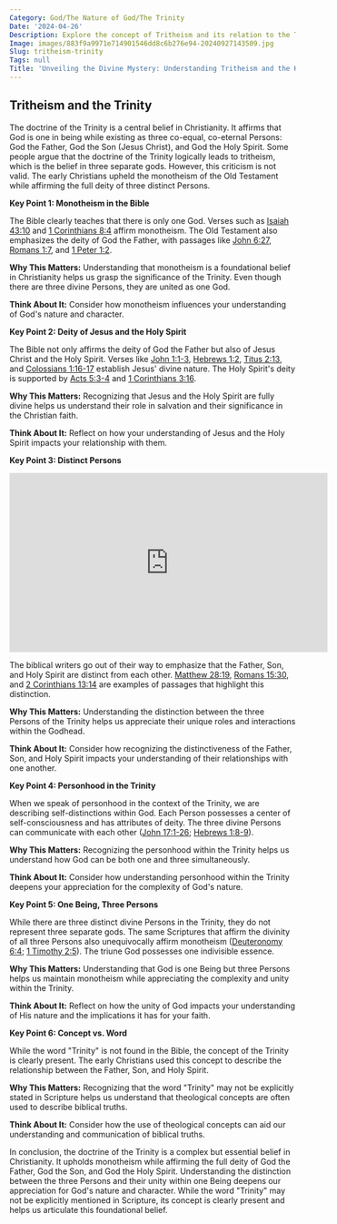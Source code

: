 ```yaml
---
Category: God/The Nature of God/The Trinity
Date: '2024-04-26'
Description: Explore the concept of Tritheism and its relation to the Trinity doctrine in Christian theology. Understand the distinctions and debates surrounding the belief in three separate divine beings.
Image: images/883f9a9971e714901546dd8c6b276e94-20240927143509.jpg
Slug: tritheism-trinity
Tags: null
Title: 'Unveiling the Divine Mystery: Understanding Tritheism and the Holy Trinity'
---
```


## Tritheism and the Trinity

The doctrine of the Trinity is a central belief in Christianity. It affirms that God is one in being while existing as three co-equal, co-eternal Persons: God the Father, God the Son (Jesus Christ), and God the Holy Spirit. Some people argue that the doctrine of the Trinity logically leads to tritheism, which is the belief in three separate gods. However, this criticism is not valid. The early Christians upheld the monotheism of the Old Testament while affirming the full deity of three distinct Persons.

**Key Point 1: Monotheism in the Bible**

The Bible clearly teaches that there is only one God. Verses such as [Isaiah 43:10](https://www.bibleref.com/Isaiah/43/Isaiah-43-10.html) and [1 Corinthians 8:4](https://www.bibleref.com/1-Corinthians/8/1-Corinthians-8-4.html) affirm monotheism. The Old Testament also emphasizes the deity of God the Father, with passages like [John 6:27](https://www.bibleref.com/John/6/John-6-27.html), [Romans 1:7](https://www.bibleref.com/Romans/1/Romans-1-7.html), and [1 Peter 1:2](https://www.bibleref.com/1-Peter/1/1-Peter-1-2.html).

**Why This Matters:** Understanding that monotheism is a foundational belief in Christianity helps us grasp the significance of the Trinity. Even though there are three divine Persons, they are united as one God.

**Think About It:** Consider how monotheism influences your understanding of God's nature and character.

**Key Point 2: Deity of Jesus and the Holy Spirit**

The Bible not only affirms the deity of God the Father but also of Jesus Christ and the Holy Spirit. Verses like [John 1:1-3](https://www.bibleref.com/John/1/John-1-1.html), [Hebrews 1:2](https://www.bibleref.com/Hebrews/1/Hebrews-1-2.html), [Titus 2:13](https://www.bibleref.com/Titus/2/Titus-2-13.html), and [Colossians 1:16-17](https://www.bibleref.com/Colossians/1/Colossians-1-16.html) establish Jesus' divine nature. The Holy Spirit's deity is supported by [Acts 5:3-4](https://www.bibleref.com/Acts/5/Acts-5-3.html) and [1 Corinthians 3:16](https://www.bibleref.com/1-Corinthians/3/1-Corinthians-3-16.html).

**Why This Matters:** Recognizing that Jesus and the Holy Spirit are fully divine helps us understand their role in salvation and their significance in the Christian faith.

**Think About It:** Reflect on how your understanding of Jesus and the Holy Spirit impacts your relationship with them.

**Key Point 3: Distinct Persons**


<iframe width="560" height="315" src="https://www.youtube.com/embed/VM2UE6MIKzM" frameborder="0" allow="autoplay; encrypted-media" allowfullscreen></iframe>


The biblical writers go out of their way to emphasize that the Father, Son, and Holy Spirit are distinct from each other. [Matthew 28:19](https://www.bibleref.com/Matthew/28/Matthew-28-19.html), [Romans 15:30](https://www.bibleref.com/Romans/15/Romans-15-30.html), and [2 Corinthians 13:14](https://www.bibleref.com/2-Corinthians/13/2-Corinthians-13-14.html) are examples of passages that highlight this distinction.

**Why This Matters:** Understanding the distinction between the three Persons of the Trinity helps us appreciate their unique roles and interactions within the Godhead.

**Think About It:** Consider how recognizing the distinctiveness of the Father, Son, and Holy Spirit impacts your understanding of their relationships with one another.

**Key Point 4: Personhood in the Trinity**

When we speak of personhood in the context of the Trinity, we are describing self-distinctions within God. Each Person possesses a center of self-consciousness and has attributes of deity. The three divine Persons can communicate with each other ([John 17:1-26](https://www.bibleref.com/John/17/John-17-1.html); [Hebrews 1:8-9](https://www.bibleref.com/Hebrews/1/Hebrews-1-8.html)).

**Why This Matters:** Recognizing the personhood within the Trinity helps us understand how God can be both one and three simultaneously.

**Think About It:** Consider how understanding personhood within the Trinity deepens your appreciation for the complexity of God's nature.

**Key Point 5: One Being, Three Persons**

While there are three distinct divine Persons in the Trinity, they do not represent three separate gods. The same Scriptures that affirm the divinity of all three Persons also unequivocally affirm monotheism ([Deuteronomy 6:4](https://www.bibleref.com/Deuteronomy/6/Deuteronomy-6-4.html); [1 Timothy 2:5](https://www.bibleref.com/1-Timothy/2/1-Timothy-2-5.html)). The triune God possesses one indivisible essence.

**Why This Matters:** Understanding that God is one Being but three Persons helps us maintain monotheism while appreciating the complexity and unity within the Trinity.

**Think About It:** Reflect on how the unity of God impacts your understanding of His nature and the implications it has for your faith.

**Key Point 6: Concept vs. Word**

While the word "Trinity" is not found in the Bible, the concept of the Trinity is clearly present. The early Christians used this concept to describe the relationship between the Father, Son, and Holy Spirit.

**Why This Matters:** Recognizing that the word "Trinity" may not be explicitly stated in Scripture helps us understand that theological concepts are often used to describe biblical truths.

**Think About It:** Consider how the use of theological concepts can aid our understanding and communication of biblical truths.

In conclusion, the doctrine of the Trinity is a complex but essential belief in Christianity. It upholds monotheism while affirming the full deity of God the Father, God the Son, and God the Holy Spirit. Understanding the distinction between the three Persons and their unity within one Being deepens our appreciation for God's nature and character. While the word "Trinity" may not be explicitly mentioned in Scripture, its concept is clearly present and helps us articulate this foundational belief.